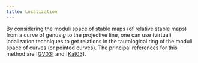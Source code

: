 ```yaml
---
title: Localization
---
```


By considering the moduli space of stable maps (of relative stable maps) from a curve of genus $g$ to the projective line, one can use (virtual) localization techniques to get relations in the tautological ring of the moduli space of curves (or pointed curves). The principal references for this method are [ [GV03]](Bibliography#GV03) and [ [Kat03]](Bibliography#Kat03).
